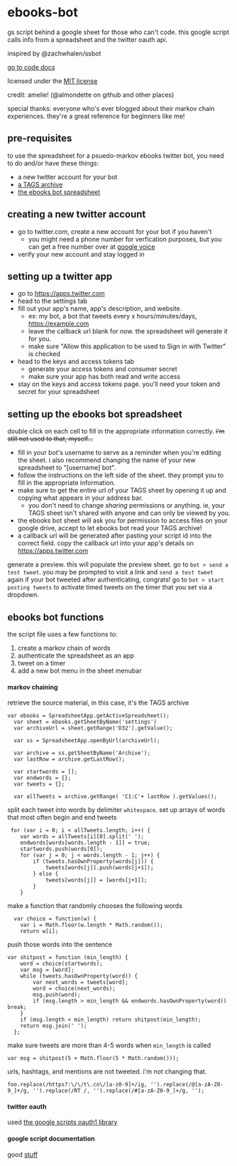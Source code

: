 # ebooks-bot
gs script behind a google sheet for those who can't code. this google script calls info from a spreadsheet and the twitter oauth api.

inspired by @zachwhalen/ssbot

[go to code docs](/README.md#ebooks-bot-functions)

licensed under the [MIT license](/LICENSE)

credit: amelie! (@almondette on github and other places)

special thanks: everyone who's ever blogged about their markov chain experiences. they're a great reference for beginners like me!

## pre-requisites

to use the spreadsheet for a psuedo-markov ebooks twitter bot, you need to do and/or have these things:
* a new twitter account for your bot
* [a TAGS archive](https://tags.hawksey.info)
* [the ebooks bot spreadsheet](https://docs.google.com/spreadsheets/d/1wDcNuz0pDAfgzep2bBMwHKlH2nwFeVtSbtv_difIZXw/copy)

## creating a new twitter account

* go to twitter.com, create a new account for your bot if you haven't
  * you might need a phone number for verfication purposes, but you can get a free number over at [google voice](https://voice.google.com)
* verify your new account and stay logged in

## setting up a twitter app

* go to https://apps.twitter.com 
* head to the settings tab
* fill out your app's name, app's description, and website.
  * ex: my bot, a bot that tweets every x hours/minutes/days, https://example.com
  * leave the callback url blank for now. the spreadsheet will generate it for you.
  * make sure "Allow this application to be used to Sign in with Twitter" is checked
* head to the keys and access tokens tab
  * generate your access tokens and consumer secret
  * make sure your app has both read and write access
* stay on the keys and access tokens page. you'll need your token and secret for your spreadsheet

## setting up the ebooks bot spreadsheet

double click on each cell to fill in the appropriate information correctly. ~~i'm still not used to that, myself...~~

* fill in your bot's username to serve as a reminder when you're editing the sheet. i also recommend changing the name of your new spreadsheet to "[username] bot".
* follow the instructions on the left side of the sheet. they prompt you to fill in the appropriate information.
* make sure to get the entire url of your TAGS sheet by opening it up and copying what appears in your address bar. 
  * you don't need to change *sharing* permissions or anything. ie, your TAGS sheet isn't shared with anyone and can only be viewed by you.
* the ebooks bot sheet will ask you for permission to access files on your google drive, accept to let ebooks bot read your TAGS archive!
* a callback url will be generated after pasting your script id into the correct field. copy the callback url into your app's details on https://apps.twitter.com

generate a preview. this will populate the preview sheet.
go to `bot > send a test tweet`. you may be prompted to visit a link and `send a test tweet` again
if your bot tweeted after authenticating, congrats! 
go to `bot > start posting tweets` to activate timed tweets on the timer that you set via a dropdown.

## ebooks bot functions

the script file uses a few functions to:
1. create a markov chain of words 
2. authenticate the spreadsheet as an app
3. tweet on a timer
4. add a new bot menu in the sheet menubar

#### markov chaining

retrieve the source material, in this case, it's the TAGS archive

```
var ebooks = SpreadsheetApp.getActiveSpreadsheet();
  var sheet = ebooks.getSheetByName('settings')
  var archiveUrl = sheet.getRange('D32').getValue();
  
  var ss = SpreadsheetApp.openByUrl(archiveUrl);
  
  var archive = ss.getSheetByName('Archive');
  var lastRow = archive.getLastRow();
  
  var startwords = [];
  var endwords = {};
  var tweets = {};
 
  var allTweets = archive.getRange( 'C1:C'+ lastRow ).getValues();  
```

split each tweet into words by delimiter `whitespace`. set up arrays of words that most often begin and end tweets

```
 for (var i = 0; i < allTweets.length; i++) {
    var words = allTweets[i][0].split(' ');
    endwords[words[words.length - 1]] = true;
    startwords.push(words[0]);
    for (var j = 0; j < words.length - 1; j++) {
        if (tweets.hasOwnProperty(words[j])) {
            tweets[words[j]].push(words[j+1]);
        } else {
            tweets[words[j]] = [words[j+1]];
        }
    }
```

make a function that randomly chooses the following words 

```
  var choice = function(w) {
    var i = Math.floor(w.length * Math.random());
    return w[i];
```

push those words into the sentence

```
var shitpost = function (min_length) {
    word = choice(startwords);
    var msg = [word];
    while (tweets.hasOwnProperty(word)) {
        var next_words = tweets[word];
        word = choice(next_words);
        msg.push(word);
        if (msg.length > min_length && endwords.hasOwnProperty(word)) break;
    }
    if (msg.length < min_length) return shitpost(min_length);
    return msg.join(' ');
  };
```

make sure tweets are more than 4-5 words when `min_length` is called

`var msg = shitpost(5 + Math.floor(5 * Math.random()));`

urls, hashtags, and mentions are not tweeted. i'm not changing that.

`foo.replace(/https?:\/\/t\.co\/[a-z0-9]+/ig, '').replace(/@[a-zA-Z0-9_]+/g, '').replace(/RT /, '').replace(/#[a-zA-Z0-9_]+/g, '');`

#### twitter oauth

used [the google scripts oauth1 library](https://github.com/googlesamples/apps-script-oauth1)

#### google script documentation

good [stuff](https://developers.google.com/apps-script/reference/calendar/)
